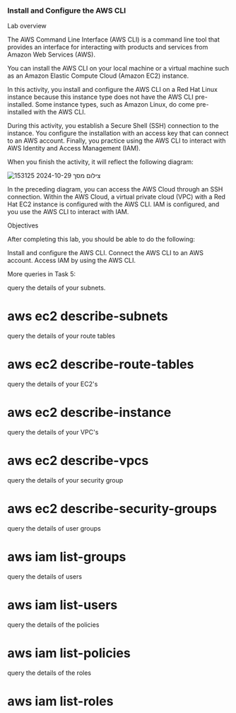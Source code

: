 ### Install and Configure the AWS CLI

Lab overview

The AWS Command Line Interface (AWS CLI) is a command line tool that provides an interface for interacting with products and services from Amazon Web Services (AWS).

You can install the AWS CLI on your local machine or a virtual machine such as an Amazon Elastic Compute Cloud (Amazon EC2) instance.

In this activity, you install and configure the AWS CLI on a Red Hat Linux instance because this instance type does not have the AWS CLI pre-installed. Some instance types, such as Amazon Linux, do come pre-installed with the AWS CLI.

During this activity, you establish a Secure Shell (SSH) connection to the instance. You configure the installation with an access key that can connect to an AWS account. Finally, you practice using the AWS CLI to interact with AWS Identity and Access Management (IAM).

When you finish the activity, it will reflect the following diagram:

![צילום מסך 2024-10-29 153125](https://github.com/user-attachments/assets/d1f76297-7aaf-45f6-92b2-55e5d1c370fc)


In the preceding diagram, you can access the AWS Cloud through an SSH connection. Within the AWS Cloud, a virtual private cloud (VPC) with a Red Hat EC2 instance is configured with the AWS CLI. IAM is configured, and you use the AWS CLI to interact with IAM.

Objectives

After completing this lab, you should be able to do the following:

Install and configure the AWS CLI.
Connect the AWS CLI to an AWS account.
Access IAM by using the AWS CLI.


More queries in Task 5:

query the details of your subnets.

# aws ec2 describe-subnets

query the details of your route tables

# aws ec2 describe-route-tables

query the details of your EC2's

# aws ec2 describe-instance

query the details of your VPC's

# aws ec2 describe-vpcs

query the details of your security group

# aws ec2 describe-security-groups

query the details of user groups

# aws iam list-groups

query the details of users

# aws iam list-users

query the details of the policies

# aws iam list-policies

query the details of the roles

# aws iam list-roles


